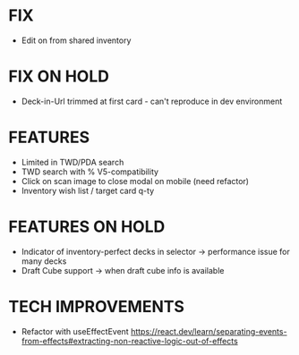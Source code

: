 # FIX
- Edit on from shared inventory

# FIX ON HOLD
- Deck-in-Url trimmed at first card - can't reproduce in dev environment

# FEATURES
- Limited in TWD/PDA search
- TWD search with % V5-compatibility
- Click on scan image to close modal on mobile (need refactor)
- Inventory wish list / target card q-ty

# FEATURES ON HOLD
- Indicator of inventory-perfect decks in selector -> performance issue for many decks
- Draft Cube support -> when draft cube info is available

# TECH IMPROVEMENTS
- Refactor with useEffectEvent https://react.dev/learn/separating-events-from-effects#extracting-non-reactive-logic-out-of-effects
